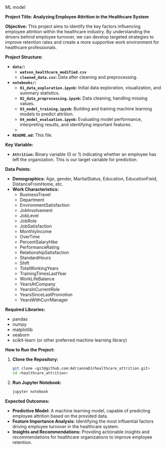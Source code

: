 ML model

**Project Title: Analyzing Employee Attrition in the Healthcare System**

**Objective:**
This project aims to identify the key factors influencing employee attrition within the healthcare industry. By understanding the drivers behind employee turnover, we can develop targeted strategies to improve retention rates and create a more supportive work environment for healthcare professionals.

**Project Structure:**
* **`data/`:**
    * **`watson_healthcare_modified.csv`**
    * **`cleaned_data.csv`:** Data after cleaning and preprocessing.
* **`notebooks/`:**
    * **`01_data_exploration.ipynb`:**  Initial data exploration, visualization, and summary statistics.
    * **`02_data_preprocessing.ipynb`:**  Data cleaning, handling missing values.
    * **`03_model_training.ipynb`:** Building and training machine learning models to predict attrition.
    * **`04_model_evaluation.ipynb`:** Evaluating model performance, interpreting results, and identifying important features.
    * 
* **`README.md`:** This file.

**Key Variable:**

* **`Attrition`:**  Binary variable (0 or 1) indicating whether an employee has left the organization. This is our target variable for prediction.

**Data Points:**

* **Demographics:** Age, gender, MaritalStatus, Education, EducationField, DistanceFromHome, etc.
* **Work Characteristics:**
    * BusinessTravel
    * Department
    * EnvironmentSatisfaction
    * JobInvolvement
    * JobLevel
    * JobRole
    * JobSatisfaction
    * MonthlyIncome
    * OverTime
    * PercentSalaryHike
    * PerformanceRating
    * RelationshipSatisfaction
    * StandardHours
    * Shift
    * TotalWorkingYears
    * TrainingTimesLastYear
    * WorkLifeBalance
    * YearsAtCompany
    * YearsInCurrentRole
    * YearsSinceLastPromotion
    * YearsWithCurrManager

**Required Libraries:**

* pandas
* numpy
* matplotlib
* seaborn
* scikit-learn (or other preferred machine learning library)

**How to Run the Project:**

1. **Clone the Repository:**
   ```bash
   git clone <git@github.com:AdriannaDJ/healthcare_attrition.git>
   cd <healthcare_attrition>
   ```
2. **Run Jupyter Notebook:**
   ```bash
   jupyter notebook
   ```

**Expected Outcomes:**

* **Predictive Model:**  A machine learning model, capable of predicting employee attrition based on the provided data.
* **Feature Importance Analysis:** Identifying the most influential factors driving employee turnover in the healthcare system.
* **Insights and Recommendations:** Providing actionable insights and recommendations for healthcare organizations to improve employee retention.
